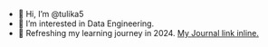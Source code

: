 - 👋 Hi, I’m @tulika5
- 👀 I’m interested in Data Engineering.
- 🌱 Refreshing my learning journey in 2024. [My Journal link inline.](https://tulika5.github.io/journal/)

<!---
tulika5/tulika5 is a ✨ special ✨ repository because its `README.md` (this file) appears on your GitHub profile.
You can click the Preview link to take a look at your changes.
--->
